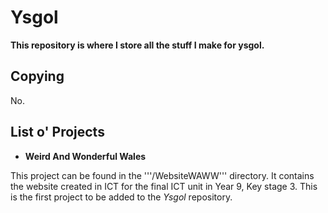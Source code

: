# Ysgol

**This repository is where I store all the stuff I make for ysgol.**

## Copying

No.

## List o' Projects

* **Weird And Wonderful Wales**

This project can be found in the '''/WebsiteWAWW''' directory. It contains the website created in ICT for the final ICT unit in Year 9, Key stage 3. This is the first project to be added to the *Ysgol* repository.
